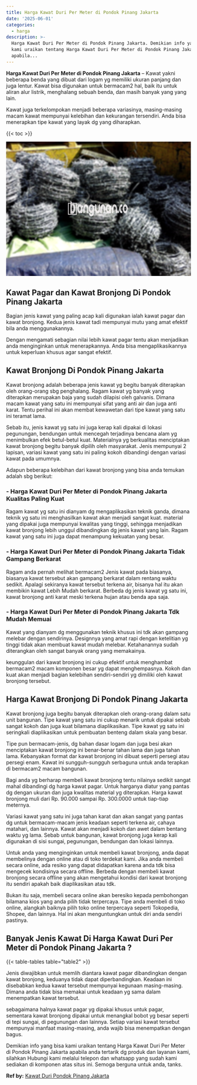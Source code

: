 ```yaml
---
title: Harga Kawat Duri Per Meter di Pondok Pinang Jakarta
date: '2025-06-01'
categories:
  - harga
description: >-
  Harga Kawat Duri Per Meter di Pondok Pinang Jakarta. Demikian info yang bisa
  kami uraikan tentang Harga Kawat Duri Per Meter di Pondok Pinang Jakarta
  apabila...
---
```


**Harga Kawat Duri Per Meter di Pondok Pinang Jakarta** – Kawat yakni beberapa benda yang dibuat dari logam yg memiliki ukuran panjang dan juga lentur. Kawat bisa digunakan untuk bermacam2 hal, baik itu untuk aliran alur listrik, menghalang sebuah benda, dan masih banyak yang yang lain.

Kawat juga terkelompokan menjadi beberapa variasinya, masing-masing macam kawat mempunyai kelebihan dan kekurangan tersendiri. Anda bisa menerapkan tipe kawat yang layak dg yang diharapkan.

{{< toc >}}

![Harga Kawat Duri Per Meter di Pondok Pinang Jakarta](/images/jual-kawat-murah28.png)

## Kawat Pagar dan Kawat Bronjong Di Pondok Pinang Jakarta

Bagian jenis kawat yang paling acap kali digunakan ialah kawat pagar dan kawat bronjong. Kedua jenis kawat tadi mempunyai mutu yang amat efektif bila anda menggunakannya.

Dengan mengamati sebagian nilai lebih kawat pagar tentu akan menjadikan anda menginginkan untuk menerapkannya. Anda bisa mengaplikasikannya untuk keperluan khusus agar sangat efektif.

## Kawat Bronjong Di Pondok Pinang Jakarta

Kawat bronjong adalah beberapa jenis kawat yg begitu banyak diterapkan oleh orang-orang sbg penghalang. Ragam kawat yg banyak yang diterapkan merupakan baja yang sudah dilapisi oleh galvanis. Dimana macam kawat yang satu ini mempunyai sifat yang anti air dan juga anti karat. Tentu perihal ini akan membat kewawetan dari tipe kawat yang satu ini teramat lama.

Sebab itu, jenis kawat yg satu ini juga kerap kali dipakai di lokasi pegunungan, bendungan untuk mencegah terjadinya bencana alam yg menimbulkan efek betul-betul kuat. Materialnya yg berkualitas menciptakan kawat bronjong begitu banyak dipilih oleh masyarakat. Jenis mempunyai 2 lapisan, variasi kawat yang satu ini paling kokoh dibandingi dengan variasi kawat pada umumnya.

Adapun beberapa kelebihan dari kawat bronjong yang bisa anda temukan adalah sbg berikut:

### \- Harga Kawat Duri Per Meter di Pondok Pinang Jakarta Kualitas Paling Kuat

Ragam kawat yg satu ini dianyam dg mengaplikasikan teknik ganda, dimana teknik yg satu ini menghasilkan kawat akan menjadi sangat kuat. material yang dipakai juga mempunyai kwalitas yang tinggi, sehingga menjadikan kawat bronjong lebih unggul dibandingkan dg jenis kawat yang lain. Ragam kawat yang satu ini juga dapat menampung kekuatan yang besar.

### \- Harga Kawat Duri Per Meter di Pondok Pinang Jakarta Tidak Gampang Berkarat

Ragam anda pernah melihat bermacam2 Jenis kawat pada biasanya, biasanya kawat tersebut akan gampang berkarat dalam rentang waktu sedikit. Apalagi sekiranya kawat tersebut terkena air, bisanya hal itu akan membikin kawat Lebih Mudah berkarat. Berbeda dg jenis kawat yg satu ini, kawat bronjong anti karat meski terkena hujan atau benda apa saja.

### \- Harga Kawat Duri Per Meter di Pondok Pinang Jakarta Tdk Mudah Memuai

Kawat yang dianyam dg menggunakan teknik khusus ini tdk akan gampang melebar dengan sendirinya. Designnya yang amat rapi dengan ketelitian yg tinggi tidak akan membuat kawat mudah melebar. Ketahanannya sudah diterangkan oleh sangat banyak orang yang memakainya.

keunggulan dari kawat bronjong ini cukup efektif untuk menghambat bermacam2 macam komponen besar yg dapat menghempasnya. Kokoh dan kuat akan menjadi bagian kelebihan sendiri-sendiri yg dimiliki oleh kawat bronjong tersebut.

## Harga Kawat Bronjong Di Pondok Pinang Jakarta

Kawat bronjong juga begitu banyak diterapkan oleh orang-orang dalam satu unit bangunan. Tipe kawat yang satu ini cukup menarik untuk dipakai sebab sangat kokoh dan juga kuat bilamana diaplikasikan. Tipe kawat yg satu ini seringkali diaplikasikan untuk pembuatan benteng dalam skala yang besar.

Tipe pun bermacam-jenis, dg bahan dasar logam dan juga besi akan menciptakan kawat bronjong ini benar-benar tahan lama dan juga tahan lama. Kebanyakan format dar kawat bronjong ini dibuat seperti persegi atau persegi enam. Kawat ini sungguh-sungguh serbaguna untuk anda terapkan di bermacam2 macam bangunan.

Bagi anda yg berharap membeli kawat bronjong tentu nilainya sedikit sangat mahal dibandingi dg harga kawat pagar. Untuk harganya diatur yang pantas dg dengan ukuran dan juga kwalitas material yg diterapkan. Harga kawat bronjong muli dari Rp. 90.000 sampai Rp. 300.0000 untuk tiap-tiap meternya.

Variasi kawat yang satu ini juga tahan karat dan akan sangat yang pantas dg untuk bermacam-macam jenis keadaan seperti terkena air, cahaya matahari, dan lainnya. Kawat akan menjadi kokoh dan awet dalam bentang waktu yg lama. Sebab untuk bangunan, kawat bronjong juga kerap kali digunakan di sisi sungai, pegunungan, bendungan dan lokasi lainnya.

Untuk anda yang menginginkan untuk membeli kawat bronjong, anda dapat membelinya dengan online atau di toko terdekat kami. Jika anda membeli secara online, ada resiko yang dapat didapatkan karena anda tdk bisa mengecek kondisinya secara offline. Berbeda dengan membeli kawat bronjong secara offline yang akan mengetahui kondisi dari kawat bronjong itu sendiri apakah baik diaplikasikan atau tdk.

Bukan itu saja, membeli secara online akan beresiko kepada pembohongan bilamana kios yang anda pilih tidak terpercaya. Tipe anda membeli di toko online, alangkah baiknya pilih toko online terpercaya seperti Tokopedia, Shopee, dan lainnya. Hal ini akan menguntungkan untuk diri anda sendiri pastinya.

## Banyak Jenis Kawat Di Harga Kawat Duri Per Meter di Pondok Pinang Jakarta ?

{{< table-tables table="table2" >}}

Jenis diwajibkan untuk memlih diantara kawat pagar dibandingkan dengan kawat bronjong, keduanya tidak dapat diperbandingkan. Keadaan ini disebabkan kedua kawat tersebut mempunyai kegunaan masing-masing. Dimana anda tidak bisa memakai untuk keadaan yg sama dalam menempatkan kawat tersebut.

sebagaimana halnya kawat pagar yg dipakai khusus untuk pagar, sementara kawat bronjong dipakai untuk menangkal bobot yg besar seperti di tepi sungai, di pegunungan dan lainnya. Setiap variasi kawat tersebut mempunyai manfaat masing-masing, anda wajib bisa menempatkan dengan bagus.

Demikian info yang bisa kami uraikan tentang Harga Kawat Duri Per Meter di Pondok Pinang Jakarta apabila anda tertarik dg produk dan layanan kami, silahkan Hubungi kami melalui telepon dan whatsapp yang sudah kami sediakan di komponen atas situs ini. Semoga berguna untuk anda, tanks.

**Ref by:** [Kawat Duri Pondok Pinang Jakarta](https://id.wikipedia.org/wiki/Kawat)
